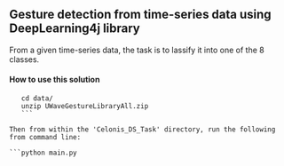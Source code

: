 ## Gesture detection from time-series data using DeepLearning4j library
From a given time-series data, the task is to lassify it into one of the 8 classes. 

#### How to use this solution
  ```git clone https://github.com/rezacsedu/Celonis_DS_Task.git
     cd data/
     unzip UWaveGestureLibraryAll.zip
     ```

Then from within the 'Celonis_DS_Task' directory, run the following from command line:

  ```python main.py
  ``` 
